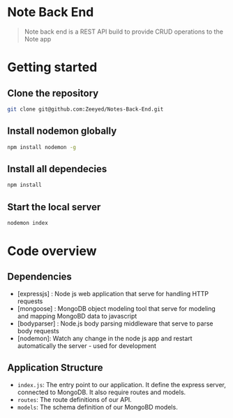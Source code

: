 # Note Back End
> Note back end is a REST API build to provide CRUD operations to the Note app

# Getting started

## Clone the repository
```sh
git clone git@github.com:Zeeyed/Notes-Back-End.git
```

## Install nodemon globally
```sh
npm install nodemon -g
```
## Install all dependecies
```sh
npm install
```

## Start the local server
```sh
nodemon index
```

# Code overview

## Dependencies

- [expressjs] : Node js web application that serve for handling HTTP requests
- [mongoose] : MongoDB object modeling tool that serve for modeling and mapping MongoBD data to javascript
- [bodyparser] : Node.js body parsing middleware that serve to parse body requests
- [nodemon]: Watch any change in the node js app and restart automatically the server - used for development

## Application Structure

- `index.js`: The entry point to our application. It define the express server, connected to MongoDB. It also require routes and models.
- `routes`: The route definitions of our API.
- `models`: The schema definition of our MongoBD models.  

